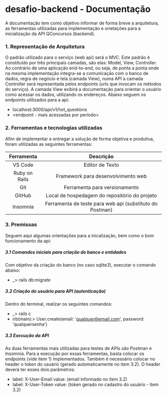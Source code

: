 # desafio-backend - Documentação

A documentação tem como objetivo informar de forma breve a arquitetura, as ferramentas utilizadas para implementação e orietações para a inicialização da API QConcursos (backend).

### 1. Representação de Arquitetura

O padrão utilizado para o serviço (web api) será o MVC. Este padrão é constituído por três principais camadas, são elas: Model, View, Controller. Ao contrário de uma aplicação end-to-end, ou seja, de ponta a ponta onde na mesma implementação integra-se a comunicação com o banco de dados, regra de negócio e tela (camada View), numa API a camada Controller será representada pelos endpoints (urls que invocam os métodos do serviço). A camada View exibirá a documentação para orientar o usuário como acessar os dados, utilizando os endereços.  Abaixo seguem os endpoints utilizados para a api:

* localhost:3000/api/v1/hot_questions
* <endpoint - mais acessadas por período>

### 2. Ferramentas e tecnologias utilizadas

Afim de implementar e entregar a solução de forma objetiva e produtiva, foram utilizadas as seguintes ferramentas:

| Ferramenta | Descrição |
|:----:|:---------:|
| VS Code | Editor de Texto |
| Ruby on Rails | Framework para desenvolvimento web |
| Git | Ferramenta para versionamento |
| GitHub | Local de hospedagem do repositório do projeto |
| Insomnia | Ferramenta de teste para web api (substituto do Postman) |

### 3. Premissas

Seguem aqui algumas orientações para a inicalização, bem como o bom funcionamento da api:

##### 3.1	Comandos iniciais para criação do banco e entidades

Com objetivo da criação do banco (no caso sqlite3), executar o comando abaixo:

* _> rails db:migrate

##### 3.2	Criação do usuário para API (autenticação)

Dentro do terminal, realizar os seguintes comandos:

* _> rails c
* irb(main):> User.create(email: 'qualquer@email.com', password: 'qualquersenha')

##### 3.3	Execução da API

As duas ferramentas mais utilizadas para testes de APIs são Postman e Insomnia. Para a execução por essas ferramentas, basta colocar os endpoints (vide item 1) implementados. Também é necessário colocar no header o token do usuário (gerado automaticamente no item 3.2). O header deverá ter esses dois parâmetros:

* label: X-User-Email        value: (email informado no item 3.2)
* label: X-User-Token        value: (token gerado no cadastro do usuário - item 3.2)
